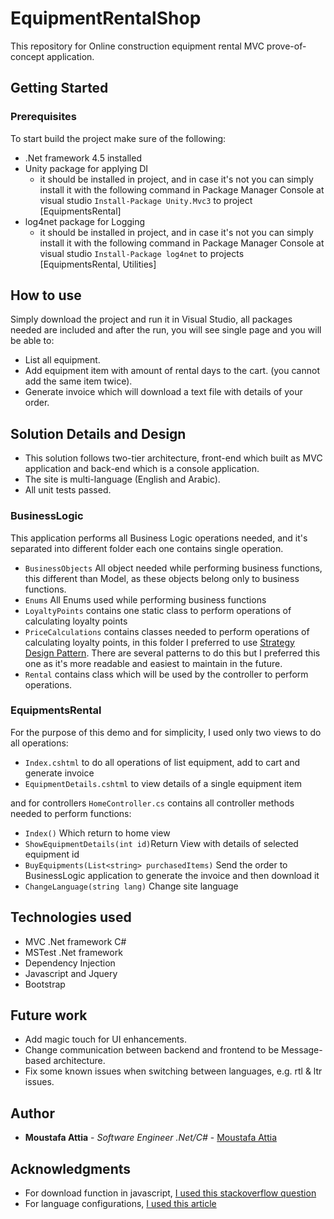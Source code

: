 # EquipmentRentalShop

This repository for Online construction equipment rental MVC prove-of-concept application.

## Getting Started

### Prerequisites

To start build the project make sure of the following:
* .Net framework 4.5 installed
* Unity package for applying DI
  - it should be installed in project, and in case it's not you can simply install it with the following command in Package Manager Console at visual studio ```Install-Package Unity.Mvc3``` to project [EquipmentsRental]
* log4net package for Logging
  - it should be installed in project, and in case it's not you can simply install it with the following command in Package Manager Console at visual studio ```Install-Package log4net``` to projects [EquipmentsRental, Utilities]

## How to use
Simply download the project and run it in Visual Studio, all packages needed are included and after the run, you will see single page and you will be able to: 
* List all equipment.
* Add equipment item with amount of rental days to the cart. (you cannot add the same item twice).
* Generate invoice which will download a text file with details of your order.

## Solution Details and Design
* This solution follows two-tier architecture, front-end which built as MVC application and back-end which is a console application.
* The site is multi-language (English and Arabic).
* All unit tests passed.

### BusinessLogic
This application performs all Business Logic operations needed, and it's separated into different folder each one contains single operation.
* ```BusinessObjects``` All object needed while performing business functions, this different than Model, as these objects belong only to business functions.
* ```Enums``` All Enums used while performing business functions
* ```LoyaltyPoints``` contains one static class to perform operations of calculating loyalty points
* ```PriceCalculations``` contains classes needed to perform operations of calculating loyalty points, in this folder I preferred to use 
[Strategy Design Pattern](https://en.wikipedia.org/wiki/Strategy_pattern). There are several patterns to do this but I preferred this one as it's more readable and easiest to maintain in the future.
* ```Rental``` contains class which will be used by the controller to perform operations.

### EquipmentsRental
For the purpose of this demo and for simplicity, I used only two views to do all operations:
* ```Index.cshtml``` to do all operations of list equipment, add to cart and generate invoice
* ```EquipmentDetails.cshtml``` to view details of a single equipment item

and for controllers ```HomeController.cs``` contains all controller methods needed to perform functions: 
* ```Index()``` Which return to home view
* ```ShowEquipmentDetails(int id)```Return View with details of selected equipment id
* ```BuyEquipments(List<string> purchasedItems)``` Send the order to BusinessLogic application to generate the invoice and then download it
* ```ChangeLanguage(string lang)``` Change site language


## Technologies used
* MVC .Net framework C#
* MSTest .Net framework
* Dependency Injection
* Javascript and Jquery
* Bootstrap

## Future work
* Add magic touch for UI enhancements.
* Change communication between backend and frontend to be Message-based architecture.
* Fix some known issues when switching between languages, e.g. rtl & ltr issues.

## Author

* **Moustafa Attia** - *Software Engineer .Net/C#* - [Moustafa Attia](https://github.com/MoustafaAttia)

## Acknowledgments
* For download function in javascript, [I used this stackoverflow question](https://stackoverflow.com/questions/3665115/how-to-create-a-file-in-memory-for-user-to-download-but-not-through-server)
* For language configurations, [I used this article](https://www.c-sharpcorner.com/article/how-to-create-multiple-languages-in-asp-net-mvc-4-5-framework/)
